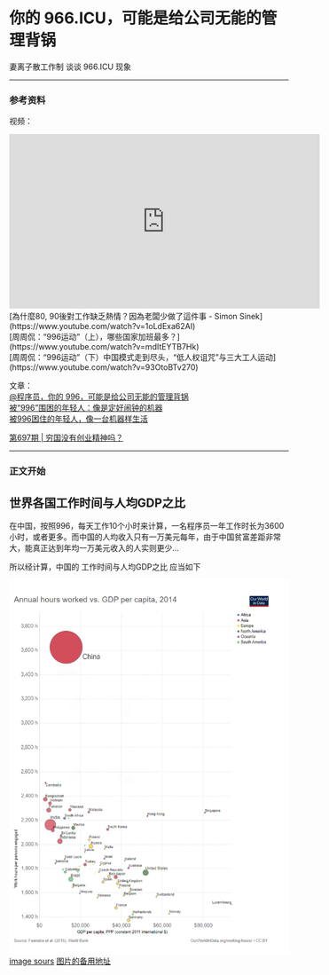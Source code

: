 # 你的 966.ICU，可能是给公司无能的管理背锅
妻离子散工作制
谈谈 966.ICU 现象

----
### 参考资料
视频：<br>
<iframe width="560" height="315" src="https://www.youtube.com/embed/1oLdExa62AI" frameborder="0" allow="accelerometer; autoplay; encrypted-media; gyroscope; picture-in-picture" allowfullscreen></iframe>
[為什麼80, 90後對工作缺乏熱情？因為老闆少做了這件事 - Simon Sinek](https://www.youtube.com/watch?v=1oLdExa62AI)<br>
[周周侃：“996运动”（上），哪些国家加班最多？](https://www.youtube.com/watch?v=mdItEYTB7Hk)<br>
[周周侃：“996运动”（下）中国模式走到尽头，“低人权诅咒”与三大工人运动](https://www.youtube.com/watch?v=93OtoBTv270)

文章：<br>
[@程序员，你的 996，可能是给公司无能的管理背锅](https://blog.csdn.net/csdnnews/article/details/81611801)<br>
[被“996”围困的年轻人：像是定好闹钟的机器](https://www.jishuwen.com/d/2ynw#tuit)<br>
[被996困住的年轻人，像一台机器样生活](https://mp.weixin.qq.com/s?__biz=MjM5NDkxMDU4MA==&mid=2651089347&idx=1&sn=b928c26588200ec1bb39d1559843b5e0&chksm=bd7051d88a07d8ce1f986bb5a5cddb5e33c7fbc7fda23a41a8d5e18e5d7f10995f057913cfb0&mpshare=1&scene=1&srcid=0415HIDb3y6QXlSrVIYeFLzs&key=f7bb43d4492422e033b41930dd5f249c42a4e0f216a6aafe771de709a71e75062ea26e5412bac80d1db94d99101eab9f54500d6be3afa2d31f1ea386fd391db85c340a08e4c2ec10b05c4ae8c2994645&ascene=1&uin=MjU3MDk2NjU4MA%3D%3D&devicetype=Windows+10&version=62060739&lang=zh_CN&pass_ticket=E7bK4CZj8BwyoH5Muqjj0wo2cYFFx%2FXHKyn5QN5kP44%2Bb17R9aHRd%2FiPSiOFV6e3)

[第697期 | 穷国没有创业精神吗？](https://github.com/946629031/Blog/blob/master/article/%E7%AC%AC697%E6%9C%9F%20%20%E7%A9%B7%E5%9B%BD%E6%B2%A1%E6%9C%89%E5%88%9B%E4%B8%9A%E7%B2%BE%E7%A5%9E%E5%90%97%EF%BC%9F.md)

----
### 正文开始
## 世界各国工作时间与人均GDP之比
在中国，按照996，每天工作10个小时来计算，一名程序员一年工作时长为3600小时，或者更多。而中国的人均收入只有一万美元每年，由于中国贫富差距非常大，能真正达到年均一万美元收入的人实则更少...

所以经计算，中国的 工作时间与人均GDP之比 应当如下

![世界各国工作时间与人均GDP之比](https://github.com/946629031/Blog/blob/master/img/gdppercapita-vs-annual-hours-worked.jpg)
[image sours](https://ourworldindata.org/grapher/exports/gdppercapita-vs-annual-hours-worked.svg
)
[图片的备用地址](http://g123.hkming.com/img/gdppercapita-vs-annual-hours-worked.jpg)